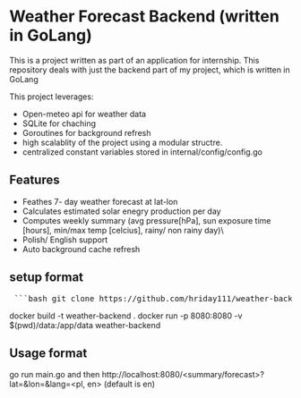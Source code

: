 # Weather Forecast Backend (written in GoLang)
This is a project written as part of an application for internship. 
This repository deals with just the backend part of my project, which is written in GoLang

This project leverages:
- Open-meteo api for weather data
- SQLite for chaching
- Goroutines for background refresh
- high scalablity of the project using a modular structre.
- centralized constant variables stored in internal/config/config.go

## Features
- Feathes 7- day weather forecast at lat-lon
- Calculates estimated solar enegry production per day
- Computes weekly summary (avg pressure[hPa], sun exposure time [hours], min/max temp [celcius], rainy/ non rainy day)\
- Polish/ English support
- Auto background cache refresh


## setup format

<pre> ```bash git clone https://github.com/hriday111/weather-backend.git``` </pre>
docker build -t weather-backend . 
docker run -p 8080:8080 -v $(pwd)/data:/app/data weather-backend 
## Usage format
go run main.go 
and then 
http://localhost:8080/<summary/forecast>?lat=<valid latitude>&lon=<valid longitude>&lang=<pl, en> (default is en)

